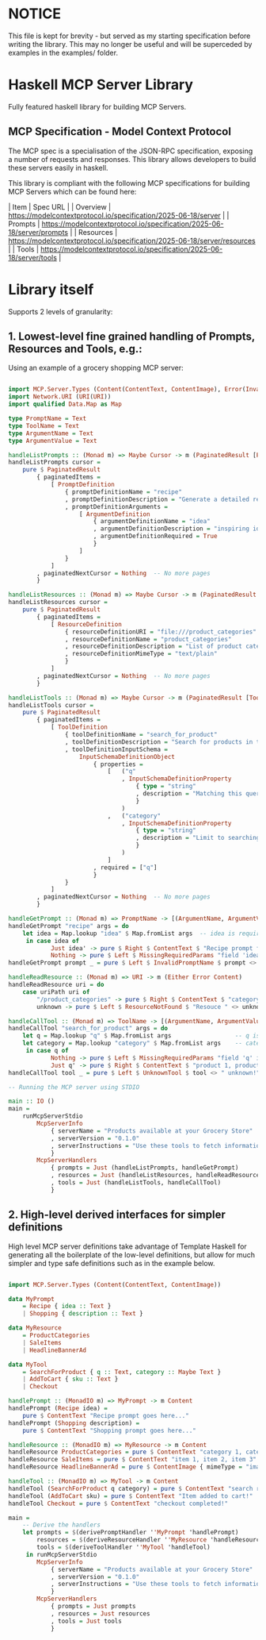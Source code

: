 
# NOTICE

This file is kept for brevity - but served as my starting specification before writing the library. This may no longer be useful and will be superceded by examples in the examples/ folder.

# Haskell MCP Server Library

Fully featured haskell library for building MCP Servers.

## MCP Specification - Model Context Protocol

The MCP spec is a specialisation of the JSON-RPC specification, exposing a number of requests and responses. This library allows developers to build these servers easily in haskell.

This library is compliant with the following MCP specifications for building MCP Servers which can be found here:

| Item | Spec URL |
| Overview | https://modelcontextprotocol.io/specification/2025-06-18/server |
| Prompts | https://modelcontextprotocol.io/specification/2025-06-18/server/prompts |
| Resources | https://modelcontextprotocol.io/specification/2025-06-18/server/resources |
| Tools | https://modelcontextprotocol.io/specification/2025-06-18/server/tools |

# Library itself

Supports 2 levels of granularity:

## 1. Lowest-level fine grained handling of Prompts, Resources and Tools, e.g.:

Using an example of a grocery shopping MCP server:

```haskell

import MCP.Server.Types (Content(ContentText, ContentImage), Error(InvalidPromptName, MissingRequiredParams, ResourceNotFound, InternalError, UnknownTool), PromptDefinition, ResourceDefinition, ArgumentDefinition, InputSchemaDefinition(..), PaginatedResult(..), Cursor)
import Network.URI (URI(URI))
import qualified Data.Map as Map

type PromptName = Text
type ToolName = Text
type ArgumentName = Text
type ArgumentValue = Text

handleListPrompts :: (Monad m) => Maybe Cursor -> m (PaginatedResult [PromptDefinition])
handleListPrompts cursor =
    pure $ PaginatedResult
        { paginatedItems = 
            [ PromptDefinition
                { promptDefinitionName = "recipe"
                , promptDefinitionDescription = "Generate a detailed recipe for a particular idea" 
                , promptDefinitionArguments = 
                    [ ArgumentDefinition
                        { argumentDefinitionName = "idea"
                        , argumentDefinitionDescription = "inspiring idea for the recipe" 
                        , argumentDefinitionRequired = True
                        }
                    ]
                }
            ]
        , paginatedNextCursor = Nothing  -- No more pages
        }

handleListResources :: (Monad m) => Maybe Cursor -> m (PaginatedResult [ResourceDefinition])
handleListResources cursor = 
    pure $ PaginatedResult
        { paginatedItems =
            [ ResourceDefinition
                { resourceDefinitionURI = "file:///product_categories"
                , resourceDefinitionName = "product_categories"
                , resourceDefinitionDescription = "List of product categories"
                , resourceDefinitionMimeType = "text/plain"
                }
            ]
        , paginatedNextCursor = Nothing  -- No more pages
        }

handleListTools :: (Monad m) => Maybe Cursor -> m (PaginatedResult [ToolDefinition])
handleListTools cursor = 
    pure $ PaginatedResult
        { paginatedItems =
            [ ToolDefinition
                { toolDefinitionName = "search_for_product" 
                , toolDefinitionDescription = "Search for products in the catalog"
                , toolDefinitionInputSchema = 
                    InputSchemaDefinitionObject
                        { properties = 
                            [   ("q"
                                , InputSchemaDefinitionProperty
                                    { type = "string"
                                    , description = "Matching this query, using 'contains' semantics"
                                    }
                                )
                            ,   ("category"
                                , InputSchemaDefinitionProperty
                                    { type = "string"
                                    , description = "Limit to searching within this category (optional)"
                                    }
                                )
                            ]
                        , required = ["q"]
                        }
                }
            ]
        , paginatedNextCursor = Nothing  -- No more pages
        }

handleGetPrompt :: (Monad m) => PromptName -> [(ArgumentName, ArgumentValue)] -> m (Either Error Content)
handleGetPrompt "recipe" args = do
    let idea = Map.lookup "idea" $ Map.fromList args  -- idea is required
     in case idea of
            Just idea' -> pure $ Right $ ContentText $ "Recipe prompt for " <> idea' <> " ..."
            Nothing -> pure $ Left $ MissingRequiredParams "field 'idea' is missing"
handleGetPrompt prompt _ = pure $ Left $ InvalidPromptName $ prompt <> " unknown!"

handleReadResource :: (Monad m) => URI -> m (Either Error Content)
handleReadResource uri = do
    case uriPath uri of
        "/product_categories" -> pure $ Right $ ContentText $ "category 1, category 2"
        unknown -> pure $ Left $ ResourceNotFound $ "Resouce " <> unknown <> " not found!"

handleCallTool :: (Monad m) => ToolName -> [(ArgumentName, ArgumentValue)] -> m (Either Error Content)
handleCallTool "search_for_product" args = do
    let q = Map.lookup "q" $ Map.fromList args                  -- q is required
    let category = Map.lookup "category" $ Map.fromList args    -- category is optional
     in case q of
            Nothing -> pure $ Left $ MissingRequiredParams "field 'q' is missing"
            Just q' -> pure $ Right $ ContentText $ "product 1, product 2"
handleCallTool tool _ = pure $ Left $ UnknownTool $ tool <> " unknown!"

-- Running the MCP server using STDIO

main :: IO ()
main =
    runMcpServerStdio
        McpServerInfo
            { serverName = "Products available at your Grocery Store"
            , serverVersion = "0.1.0"
            , serverInstructions = "Use these tools to fetch information about products available at your grocery store, including prices, ingredients, descriptions etc."
            }
        McpServerHandlers
            { prompts = Just (handleListPrompts, handleGetPrompt)
            , resources = Just (handleListResources, handleReadResource)
            , tools = Just (handleListTools, handleCallTool)
            }

```

## 2. High-level derived interfaces for simpler definitions

High level MCP server definitions take advantage of Template Haskell for generating all the boilerplate of the low-level definitions, but allow for much simpler and type safe definitions such as in the example below.

```haskell

import MCP.Server.Types (Content(ContentText, ContentImage))

data MyPrompt
    = Recipe { idea :: Text }
    | Shopping { description :: Text }

data MyResource
    = ProductCategories
    | SaleItems
    | HeadlineBannerAd

data MyTool
    = SearchForProduct { q :: Text, category :: Maybe Text }
    | AddToCart { sku :: Text }
    | Checkout

handlePrompt :: (MonadIO m) => MyPrompt -> m Content
handlePrompt (Recipe idea) =
    pure $ ContentText "Recipe prompt goes here..."
handlePrompt (Shopping description) =
    pure $ ContentText "Shopping prompt goes here..."

handleResource :: (MonadIO m) => MyResource -> m Content
handleResource ProductCategories = pure $ ContentText "category 1, category 2"
handleResource SaleItems = pure $ ContentText "item 1, item 2, item 3"
handleResource HeadlineBannerAd = pure $ ContentImage { mimeType = "image/png", data = "..." }

handleTool :: (MonadIO m) => MyTool -> m Content
handleTool (SearchForProduct q category) = pure $ ContentText "search results..."
handleTool (AddToCart sku) = pure $ ContentText "Item added to cart!"
handleTool Checkout = pure $ ContentText "checkout completed!"

main =
    -- Derive the handlers
    let prompts = $(derivePromptHandler ''MyPrompt 'handlePrompt)
        resources = $(deriveResourceHandler ''MyResource 'handleResource)
        tools = $(deriveToolHandler ''MyTool 'handleTool)
     in runMcpServerStdio
        McpServerInfo
            { serverName = "Products available at your Grocery Store"
            , serverVersion = "0.1.0"
            , serverInstructions = "Use these tools to fetch information about products available at your grocery store, including prices, ingredients, descriptions etc."
            }
        McpServerHandlers
            { prompts = Just prompts
            , resources = Just resources
            , tools = Just tools
            }

```

